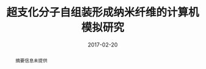 ---
title: "超支化分子自组装形成纳米纤维的计算机模拟研究"
authors:
- You-Liang Zhu
- 李占伟
- 孙昭艳
- 吕中元
date: "2017-02-20"
doi: "10.11777/j.issn1000-3304.2017.16294"
publication_types: ["期刊文章"]
publication: "高分子学报"
publication_short: "高分子学报"
abstract: "
<!--more-->
摘要信息未提供"
url_pdf: "https://www.gfzxb.org/thesisDetails#10.11777/j.issn1000-3304.2017.16294&lang=zh"
---
